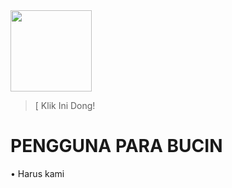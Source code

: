 <!-- Isi Konten --> 

<div class="image"><img src="https://i.postimg.cc/G2jtnpFr/0906-peacegoma.gif" width="130px" height="130px"/></div><!--<div id="sp1"></div>-->

<div><blockquote><p id="text"></p><p id="text2"></p><p onClick="popup();" id="tlink">[ Klik Ini Dong! </p></blockquote></div></div>


# PENGGUNA PARA BUCIN 

• Harus 
kami
